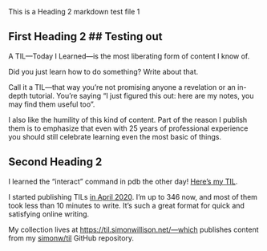This is a Heading 2 markdown test file 1


First Heading 2 ## Testing out 
--
A TIL—Today I Learned—is the most liberating form of content I know of.

Did you just learn how to do something? Write about that.

Call it a TIL—that way you’re not promising anyone a revelation or an in-depth tutorial. You’re saying “I just figured this out: here are my notes, you may find them useful too”.

I also like the humility of this kind of content. Part of the reason I publish them is to emphasize that even with 25 years of professional experience you should still celebrate learning even the most basic of things.

Second Heading 2
  -----------------------------------------
I learned the “interact” command in pdb the other day! [Here’s my TIL](https://til.simonwillison.net/python/pdb-interact).

I started publishing TILs [in April 2020](https://simonwillison.net/2020/Apr/20/self-rewriting-readme/). I’m up to 346 now, and most of them took less than 10 minutes to write. It’s such a great format for quick and satisfying online writing.

My collection lives at https://til.simonwillison.net/—which publishes content from my [simonw/til](https://github.com/simonw/til) GitHub repository.